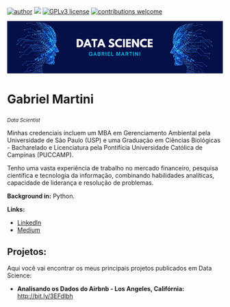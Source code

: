 [![author](https://img.shields.io/badge/author-gabrielmartini1-red.svg)](https://www.linkedin.com/in/gabrielmartini1) [![](https://img.shields.io/badge/python-3.10+-blue.svg)](https://www.python.org/downloads/release/python-365/) [![GPLv3 license](https://img.shields.io/badge/License-GPLv3-blue.svg)](http://perso.crans.org/besson/LICENSE.html) [![contributions welcome](https://img.shields.io/badge/contributions-welcome-brightgreen.svg?style=flat)](https://github.com/gmartini1/data_science/issues)

<p align="center">
  <img src="banner.png" >
</p>

# Gabriel Martini
<sub>*Data Scientist*</sub>

Minhas credenciais incluem um MBA em Gerenciamento Ambiental pela Universidade de São Paulo (USP) e uma Graduação em Ciências Biológicas - Bacharelado e Licenciatura pela Pontifícia Universidade Católica de Campinas (PUCCAMP).

Tenho uma vasta experiência de trabalho no mercado financeiro, pesquisa científica e tecnologia da informação, combinando habilidades analíticas, capacidade de liderança e resolução de problemas.

**Background in:** Python.

**Links:**
* [LinkedIn](https://www.linkedin.com/in/gabrielmartini1)
* [Medium](https://medium.com/@gabrielmartini1)


## Projetos:
Aqui você vai encontrar os meus principais projetos publicados em Data Science:

* **Analisando os Dados do Airbnb - Los Angeles, Califórnia:** http://bit.ly/3EFdlbh
